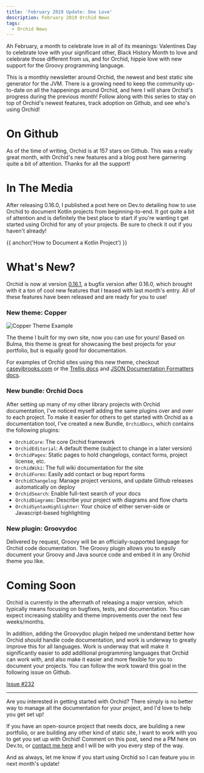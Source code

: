 ```yaml
---
title: 'February 2019 Update: One Love'
description: February 2019 Orchid News
tags: 
  - Orchid News
---
```


Ah February, a month to celebrate love in all of its meanings: Valentines Day to celebrate love with your significant other, Black History Month to love and celebrate those different from us, and for Orchid, hippie love with new support for the Groovy programming language.

This is a monthly newsletter around Orchid, the newest and best static site generator for the JVM. There is a growing need to keep the community up-to-date on all the happenings around Orchid, and here I will share Orchid's progress during the previous month! Follow along with this series to stay on top of Orchid's newest features, track adoption on Github, and see who's using Orchid!

# On Github

As of the time of writing, Orchid is at 157 stars on Github. This was a really great month, with Orchid's new features and a blog post here garnering quite a bit of attention. Thanks for all the support!

# In The Media

After releasing 0.16.0, I published a post here on Dev.to detailing how to use Orchid to document Kotlin projects from beginning-to-end. It got quite a bit of attention and is definitely the best place to start if you're wanting t get started using Orchid for any of your projects. Be sure to check it out if you haven't already!

{{ anchor('How to Document a Kotlin Project') }}

# What's New?

Orchid is now at version [0.16.1](https://github.com/orchidhq/orchid/releases/tag/0.16.1), a bugfix version after 0.16.0, which brought with it a ton of cool new features that I teased with last month's entry. All of these features have been released and are ready for you to use!

### New theme: **Copper**

![Copper Theme Example](https://res.cloudinary.com/orchid/image/upload/v1549253492/themes/copper/1.png)

The theme I built for my own site, now you can use for yours! Based on Bulma, this theme is great for showcasing the best projects for your portfolio, but is equally good for documentation.

For examples of Orchid sites using this new theme, checkout [caseyjbrooks.com](https://www.caseyjbrooks.com/) or the [Trellis docs](https://copper-leaf.github.io/trellis/) and [JSON Documentation Formatters docs](https://copper-leaf.github.io/dokka-json/).

### New bundle: **Orchid Docs**

After setting up many of my other library projects with Orchid documentation, I've noticed myself adding the same plugins over and over to each project. To make it easier for others to get started with Orchid as a documentation tool, I've created a new Bundle, `OrchidDocs`, which contains the following plugins:

- `OrchidCore`: The core Orchid framework
- `OrchidEditorial`: A default theme (subject to change in a later version)
- `OrchidPages`: Static pages to hold changelogs, contact forms, project license, etc.
- `OrchidWiki`: The full wiki documentation for the site
- `OrchidForms`: Easily add contact or bug report forms
- `OrchidChangelog`: Manage project versions, and update Github releases automatically on deploy
- `OrchidSearch`: Enable full-text search of your docs
- `OrchidDiagrams`: Describe your project with diagrams and flow charts 
- `OrchidSyntaxHighlighter`: Your choice of either server-side or Javascript-based highlighting

### New plugin: **Groovydoc**

Delivered by request, Groovy will be an officially-supported language for Orchid code documentation. The Groovy plugin allows you to easily document your Groovy and Java source code and embed it in any Orchid theme you like.

# Coming Soon

Orchid is currently in the aftermath of releasing a major version, which typically means focusing on bugfixes, tests, and documentation. You can expect increasing stability and theme improvements over the next few weeks/months. 

In addition, adding the Groovydoc plugin helped me understand better how Orchid _should_ handle code documentation, and work is underway to greatly improve this for all languages. Work is underway that will make it significantly easier to add additional programming languages that Orchid can work with, and also make it easier and more flexible for you to document your projects. You can follow the work toward this goal in the following issue on Github.

[Issue #232](https://github.com/orchidhq/orchid/issues/232)

---

Are you interested in getting started with Orchid? There simply is no better way to manage all the documentation for your project, and I'd love to help you get set up! 

If you have an open-source project that needs docs, are building a new portfolio, or are building any other kind of static site, I want to work with you to get you set up with Orchid! Comment on this post, send me a PM here on Dev.to, or [contact me here](https://www.caseyjbrooks.com/contact/) and I will be with you every step of the way.

And as always, let me know if you start using Orchid so I can feature you in next month's update!
